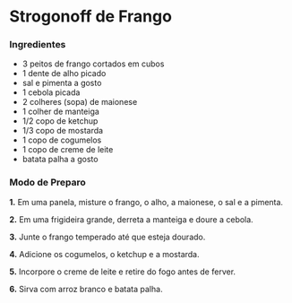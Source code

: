 # Strogonoff de Frango

### Ingredientes

- 3 peitos de frango cortados em cubos
- 1 dente de alho picado
- sal e pimenta a gosto
- 1 cebola picada
- 2 colheres (sopa) de maionese
- 1 colher de manteiga
- 1/2 copo de ketchup
- 1/3 copo de mostarda
- 1 copo de cogumelos
- 1 copo de creme de leite
- batata palha a gosto

### Modo de Preparo

**1.** Em uma panela, misture o frango, o alho, a maionese, o sal e a pimenta.

**2.** Em uma frigideira grande, derreta a manteiga e doure a cebola.

**3.** Junte o frango temperado até que esteja dourado.

**4.** Adicione os cogumelos, o ketchup e a mostarda.

**5.** Incorpore o creme de leite e retire do fogo antes de ferver.

**6.** Sirva com arroz branco e batata palha.
